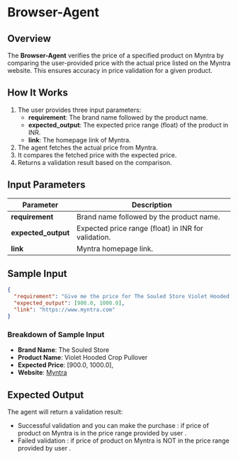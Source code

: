 # Browser-Agent

## Overview
The **Browser-Agent** verifies the price of a specified product on Myntra by comparing the user-provided price with the actual price listed on the Myntra website. This ensures accuracy in price validation for a given product.

## How It Works
1. The user provides three input parameters:
   - **requirement**: The brand name followed by the product name.
   - **expected_output**: The expected price range (float) of the product in INR.
   - **link**: The homepage link of Myntra.
2. The agent fetches the actual price from Myntra.
3. It compares the fetched price with the expected price.
4. Returns a validation result based on the comparison.

## Input Parameters
| Parameter         | Description                                      |
|------------------|--------------------------------------------------|
| **requirement**  | Brand name followed by the product name.        |
| **expected_output** | Expected price range (float) in INR for validation.       |
| **link**         | Myntra homepage link.                           |

## Sample Input
```json
{
  "requirement": "Give me the price for The Souled Store Violet Hooded Crop Pullover",
  "expected_output": [900.0, 1000.0],
  "link": "https://www.myntra.com"
}
```

### Breakdown of Sample Input
- **Brand Name**: The Souled Store  
- **Product Name**: Violet Hooded Crop Pullover  
- **Expected Price**: [900.0, 1000.0],
- **Website**: [Myntra](https://www.myntra.com)

## Expected Output
The agent will return a validation result:

- Successful validation and you can make the purchase : if price of product on Myntra is in the price range provided by user .
- Failed validation : if price of product on Myntra is NOT in the price range provided by user .


